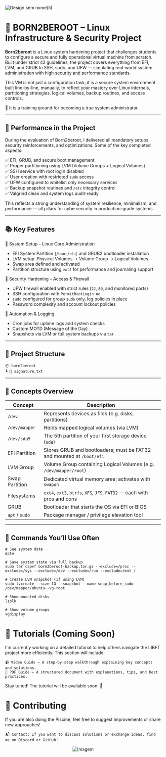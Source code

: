 ![Design sem nome(5)](https://github.com/user-attachments/assets/8cdeef09-5df8-4893-a5ef-9ecdf3ba062c)

# 🧱 BORN2BEROOT – Linux Infrastructure & Security Project

**Born2beroot** is a Linux system hardening project that challenges students to configure a secure and fully operational virtual machine from scratch. Built under strict 42 guidelines, the project covers everything from EFI, LVM, and GRUB to SSH, sudo, and UFW — simulating real-world system administration with high security and performance standards.

This VM is not just a configuration task; it is a secure system environment built line-by-line, manually, to reflect your mastery over Linux internals, partitioning strategies, logical volumes, backup routines, and access controls.

🧠 It is a training ground for becoming a true system administrator.

---

## 🏅  Performance in the Project 

During the evaluation of Born2beroot, I delivered all mandatory setups, security reinforcements, and optimizations. Some of the key completed aspects:

   ✅ EFI, GRUB, and secure boot management  
   ✅ Proper partitioning using LVM (Volume Groups + Logical Volumes)  
   ✅ SSH service with root login disabled  
   ✅ User creation with restricted `sudo` access  
   ✅ UFW configured to whitelist only necessary services  
   ✅ Backup snapshot routines and `/etc` integrity control  
   ✅ Valgrind clean and system logs audit-ready

This reflects a strong understanding of system resilience, minimalism, and performance — all pillars for cybersecurity in production-grade systems.

---

## 📚 Key Features

🔹 System Setup – Linux Core Administration

- EFI System Partition (`/boot/efi`) and GRUB2 bootloader installation
- LVM setup: Physical Volumes → Volume Group → Logical Volumes
- Swap area defined and activated
- Partition structure using `ext4` for performance and journaling support

🔹 Security Hardening – Access & Firewall

- UFW firewall enabled with strict rules (`22`, `80`, and monitored ports)
- SSH configuration with `PermitRootLogin no`
- `sudo` configured for group `sudo` only, log policies in place
- Password complexity and account lockout policies

🔹 Automation & Logging

- Cron jobs for uptime logs and system checks
- Custom MOTD (Message of the Day)
- Snapshots via LVM or full system backups via `tar`

---

## 📁 Project Structure

    📦 born2beroot  
    ┗ 📜 signature.txt

---

## 📖 Concepts Overview

| Concept           | Description                                                                 |
|------------------|-----------------------------------------------------------------------------|
| `/dev`           | Represents devices as files (e.g. disks, partitions)                        |
| `/dev/mapper`    | Holds mapped logical volumes (via LVM)                                      |
| `/dev/sda5`      | The 5th partition of your first storage device (`sda`)                      |
| EFI Partition    | Stores GRUB and bootloaders; must be FAT32 and mounted at `/boot/efi`      |
| LVM Group        | Volume Group containing Logical Volumes (e.g. `/dev/mapper/root`)           |
| Swap Partition   | Dedicated virtual memory area; activates with `swapon`                      |
| Filesystems      | `ext4`, `ext3`, `btrfs`, `XFS`, `JFS`, `FAT32` — each with pros and cons     |
| GRUB             | Bootloader that starts the OS via EFI or BIOS                               |
| `apt` / `sudo`   | Package manager / privilege elevation tool                                  |

---

## 🧠 Commands You’ll Use Often


    # See system date
    date

    # Save system state via full backup
    sudo tar czpvf born2beroot-backup.tar.gz --exclude=/proc --exclude=/sys --exclude=/dev --exclude=/run --exclude=/mnt /

    # Create LVM snapshot (if using LVM)
    sudo lvcreate --size 1G --snapshot --name snap_before_sudo /dev/mapper/ubuntu--vg-root

    # Show mounted disks
    lsblk

    # Show volume groups
    vgdisplay

# 🚧 Tutorials (Coming Soon)

I'm currently working on a detailed tutorial to help others navigate the LIBFT project more efficiently. This section will include:

    📹 Video Guide – A step-by-step walkthrough explaining key concepts and solutions.
    📄 PDF Guide – A structured document with explanations, tips, and best practices.

Stay tuned! The tutorial will be available soon. 🚀

# 🤝 Contributing

If you are also doing the Piscine, feel free to suggest improvements or share new approaches!

    📬 Contact: If you want to discuss solutions or exchange ideas, find me on Discord or GitHub!

<p align="center">
  <img src="https://github.com/user-attachments/assets/60cc3bc7-fb89-435b-af30-3da855287fce" alt="Imagem" />
</p>
